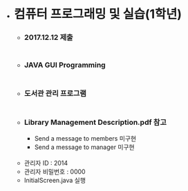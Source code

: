 

- # 컴퓨터 프로그래밍 및 실습(1학년)

  - ### 2017.12.12 제출 <br/></br>
  - ### JAVA GUI Programming <br/></br>
  - ### 도서관 관리 프로그램 <br/></br>
  - ### Library Management Description.pdf  참고

    - Send a message to members 미구현
    - Send a message to manager 미구현

  </br>

  - 관리자 ID : 2014
  - 관리자 비밀번호 : 0000
  - InitialScreen.java 실행







